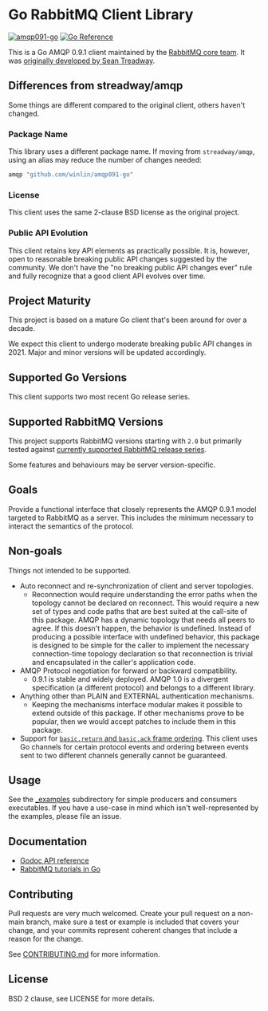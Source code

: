 # Go RabbitMQ Client Library

[![amqp091-go](https://github.com/winlin/amqp091-go/actions/workflows/tests.yml/badge.svg)](https://github.com/winlin/amqp091-go/actions/workflows/tests.yml)
[![Go Reference](https://pkg.go.dev/badge/github.com/winlin/amqp091-go.svg)](https://pkg.go.dev/github.com/winlin/amqp091-go)

This is a Go AMQP 0.9.1 client maintained by the [RabbitMQ core team](https://github.com/rabbitmq).
It was [originally developed by Sean Treadway](https://github.com/streadway/amqp).

## Differences from streadway/amqp

Some things are different compared to the original client,
others haven't changed.

### Package Name

This library uses a different package name. If moving from `streadway/amqp`,
using an alias may reduce the number of changes needed:

``` go
amqp "github.com/winlin/amqp091-go"
```

### License

This client uses the same 2-clause BSD license as the original project.

### Public API Evolution

 This client retains key API elements as practically possible.
 It is, however, open to reasonable breaking public API changes suggested by the community.
 We don't have the "no breaking public API changes ever" rule and fully recognize
 that a good client API evolves over time.


## Project Maturity

This project is based on a mature Go client that's been around for over a decade.

We expect this client to undergo moderate breaking public API changes in 2021.
Major and minor versions will be updated accordingly.


## Supported Go Versions

This client supports two most recent Go release series.


## Supported RabbitMQ Versions

This project supports RabbitMQ versions starting with `2.0` but primarily tested
against [currently supported RabbitMQ release series](https://www.rabbitmq.com/versions.html).

Some features and behaviours may be server version-specific.

## Goals

Provide a functional interface that closely represents the AMQP 0.9.1 model
targeted to RabbitMQ as a server. This includes the minimum necessary to
interact the semantics of the protocol.

## Non-goals

Things not intended to be supported.

  * Auto reconnect and re-synchronization of client and server topologies.
    * Reconnection would require understanding the error paths when the
      topology cannot be declared on reconnect.  This would require a new set
      of types and code paths that are best suited at the call-site of this
      package.  AMQP has a dynamic topology that needs all peers to agree. If
      this doesn't happen, the behavior is undefined.  Instead of producing a
      possible interface with undefined behavior, this package is designed to
      be simple for the caller to implement the necessary connection-time
      topology declaration so that reconnection is trivial and encapsulated in
      the caller's application code.
  * AMQP Protocol negotiation for forward or backward compatibility.
    * 0.9.1 is stable and widely deployed.  AMQP 1.0 is a divergent
      specification (a different protocol) and belongs to a different library.
  * Anything other than PLAIN and EXTERNAL authentication mechanisms.
    * Keeping the mechanisms interface modular makes it possible to extend
      outside of this package.  If other mechanisms prove to be popular, then
      we would accept patches to include them in this package.
  * Support for [`basic.return` and `basic.ack` frame ordering](https://www.rabbitmq.com/confirms.html#when-publishes-are-confirmed).
    This client uses Go channels for certain protocol events and ordering between
    events sent to two different channels generally cannot be guaranteed.

## Usage

See the [_examples](_examples) subdirectory for simple producers and consumers executables.
If you have a use-case in mind which isn't well-represented by the examples,
please file an issue.

## Documentation

 * [Godoc API reference](http://godoc.org/github.com/winlin/amqp091-go)
 * [RabbitMQ tutorials in Go](https://github.com/rabbitmq/rabbitmq-tutorials/tree/master/go)

## Contributing

Pull requests are very much welcomed.  Create your pull request on a non-main
branch, make sure a test or example is included that covers your change, and
your commits represent coherent changes that include a reason for the change.

See [CONTRIBUTING.md](CONTRIBUTING.md) for more information.

## License

BSD 2 clause, see LICENSE for more details.
